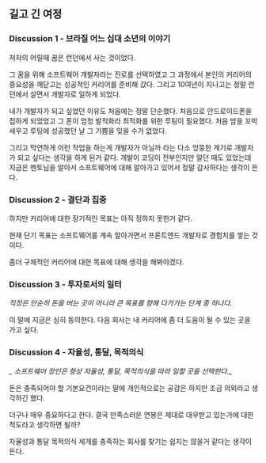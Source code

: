 ## 길고 긴 여정 


### Discussion 1 - 브라질 어느 십대 소년의 이야기

저자의 어릴때 꿈은 런던에서 사는 것이었다. 

그 꿈을 위해 소프트웨어 개발자라는 진로를 선택하였고 그 과정에서 본인의 커리어의 중요성을 깨닫고는 성공적인 커리어를 준비해 갔다.
그리고 10여년이 지나고는 정말 런던에서 살면서 개발자로 일하게 되었다.

내가 개발자가 되고 싶었던 이유도 처음에는 정말 단순했다. 
처음으로 안드로이드폰을 접하게 되었었고 그 폰이 엄청 발적화라 최적화를 위한 루팅이 필요했다.
처음 밤을 꼬박 새우고 루팅에 성공했던 날 그 기쁨을 잊을 수가 없었다.

그리고 막연하게 이런 작업을 하는게 개발자가 아닐까 라는 다소 엉뚱한 계기로 개발자가 되고 싶다는 생각을 하게 된거 같다.
개발이 코딩이 전부인지만 알던 때도 있었는데 지금은 멘토님을 알아서 소프트웨어에 대해 알아가고 있어서 정말 감사하다는 생각이 든다.


### Discussion 2 - 결단과 집중

하지만 커리어에 대한 장기적인 목표는 아직 정하지 못한거 같다. 

현재 단기 목표는 소프트웨어를 계속 알아가면서 프론트엔드 개발자로 경험치를 쌓는 것이다. 

좀더 구체적인 커리어에 대한 목표에 대해 생각을 해봐야겠다.


### Discussion 3 - 투자로서의 일터

*_직장은 단순히 돈을 버는 곳이 아니라 큰 목표를 향해 다가가는 단계 중 하나다._*

이 말에 지금은 심히 동의한다. 
다음 회사는 내 커리어에 좀 더 도움이 될 수 있는 곳을 가고 싶다.


### Discussion 4 - 자율성, 통달, 목적의식

*_ 소프트웨어 장인은 항상 자율성, 통달, 목적의식을 따라 일할 곳을 선택한다._*

돈은 충족되어야 할 기본요건이라는 말에 개인적으로는 공감은 하지만 조금 의외라고 생각하긴 했다.

더구나 매우 중요하다고 한다. 결국 만족스러운 연봉은 제대로 대우받고 있는가에 대한 척도라고 생각하면 될까?

자율성과 통달 목적의식 세개를 충족하는 회사를 찾기는 쉽지는 않을거 같다는 생각이 든다.















